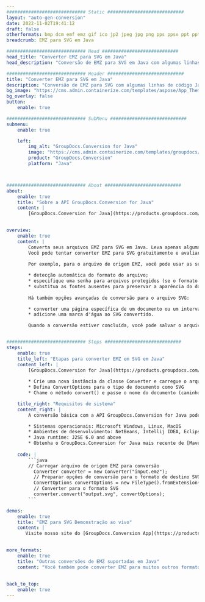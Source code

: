 ```yaml
---
############################# Static ############################
layout: "auto-gen-conversion"
date: 2022-11-02T19:41:12
draft: false
otherformats: bmp dcm emf emz gif ico jp2 jpeg jpg png pps ppsx ppt pptx psb psd svg svgz tga tif tiff webp wmf wmz
breadcrumb: EMZ para SVG em Java

############################# Head ############################
head_title: "Converter EMZ para SVG em Java"
head_description: "Conversão de EMZ para SVG em Java com algumas linhas de código. Converta mais de 160 formatos de arquivo usando a API de conversão de documentos do GroupDocs para Java"

############################# Header ############################
title: "Converter EMZ para SVG em Java"
description: "Conversão de EMZ para SVG com algumas linhas de código Java"
bg_image: "https://cms.admin.containerize.com/templates/aspose/App_Themes/V3/images/bg/header1.png"
bg_overlay: false
button:
    enable: true

############################# SubMenu ############################
submenu:
    enable: true

    left:
        img_alt: "GroupDocs.Conversion for Java"
        image: "https://cms.admin.containerize.com/templates/groupdocs/images/product-logos/90x90-noborder/groupdocs-conversion-java.png"
        product: "GroupDocs.Conversion"
        platform: "Java"



############################# About ############################
about:
    enable: true
    title: "Sobre a API GroupDocs.Conversion for Java"
    content: |
        [GroupDocs.Conversion for Java](https://products.groupdocs.com/conversion/java/) é uma API avançada de conversão de formato de arquivo para conversão entre formatos populares de imagem e documento, como Microsoft Office, OpenDocument, PDF, HTML, e-mail, CAD. e muito mais com apenas algumas linhas de código. A API nativa detecta automaticamente os formatos dos documentos originais e oferece muitas opções para personalizar os documentos convertidos. Juntamente com a função de extrair informações de um documento, ele também suporta o armazenamento em cache dos resultados da conversão para o disco local por padrão. No entanto, qualquer tipo de armazenamento em cache pode ser suportado pela implementação das interfaces apropriadas - Amazon S3, Dropbox, Google Drive, Windows Azure, Reddis ou quaisquer outras.
    

overview:
    enable: true
    content: |
        Converta seus arquivos EMZ para SVG em Java. Leva apenas algumas linhas de código Java em qualquer plataforma de sua escolha, como Windows, Linux, macOS.
        Você pode tentar converter EMZ para SVG gratuitamente e avaliar a qualidade dos resultados da conversão. Junto com scripts de conversão de arquivo simples, você pode tentar opções mais sofisticadas para carregar o arquivo de origem EMZ e armazenar a saída SVG. 
        
        Por exemplo, para o arquivo de origem EMZ, você pode usar as seguintes opções de carregamento:

        * detecção automática do formato do arquivo;
        * especifique uma senha para arquivos protegidos (se o formato de arquivo for compatível);
        * substitua as fontes ausentes para preservar a aparência do documento.
        
        Há também opções avançadas de conversão para o arquivo SVG:

        * converter uma página específica de um documento ou um intervalo de páginas;
        * adicione uma marca d'água ao SVG convertido.

        Quando a conversão estiver concluída, você pode salvar o arquivo SVG no caminho do arquivo local ou em qualquer armazenamento de terceiros, como FTP, Amazon S3, Google Drive, Dropbox etc. Observe - para converter EMZ para SVG, você não precisa instalar nenhum software adicional, como MS Office, Open Office, Adobe Acrobat Reader etc.


############################# Steps ############################
steps:
    enable: true
    title_left: "Etapas para converter EMZ em SVG em Java"
    content_left: |
        [GroupDocs.Conversion for Java](https://products.groupdocs.com/conversion/java/) permite que os desenvolvedores convertam facilmente o arquivo EMZ para SVG com algumas linhas de código.
        
        * Crie uma nova instância da classe Converter e carregue o arquivo EMZ com o caminho completo
        * Defina ConvertOptions para o tipo de documento como SVG
        * Chame o método convert() e passe o nome do documento (caminho completo) e formato (SVG) como parâmetro

    title_right: "Requisitos de sistema"
    content_right: |
        A conversão básica com a API GroupDocs.Conversion for Java pode ser feita com apenas algumas linhas de código. Nossas APIs são suportadas em todas as principais plataformas e sistemas operacionais. Antes de executar o código abaixo, certifique-se de ter os seguintes pré-requisitos instalados em seu sistema.

        * Sistemas operacionais: Microsoft Windows, Linux, MacOS
        * Ambientes de desenvolvimento: NetBeans, Intellij IDEA, Eclipse, etc.
        * Java runtime: J2SE 6.0 and above
        * Obtenha o GroupDocs.Conversion for Java mais recente de [Maven](https://repository.groupdocs.com/webapp/#/artifacts/browse/tree/General/repo/com/groupdocs/groupdocs-conversion)
         
    code: |
        ```java    
        // Carregar arquivo de origem EMZ para conversão
          Converter converter = new Converter("input.emz");
          // Preparar opções de conversão para o formato de destino SVG
          ConvertOptions convertOptions = new FileType().fromExtension("svg").getConvertOptions();
          // Converter para o formato SVG
          converter.convert("output.svg", convertOptions);
        ```

demos:
    enable: true
    title: "EMZ para SVG Demonstração ao vivo"
    content: |
       Visite nosso site do [GroupDocs.Conversion App](https://products.groupdocs.app/conversion/family) e experimente a conversão de EMZ para SVG agora. A demonstração gratuita tem os seguintes benefícios
          

more_formats:
    enable: true
    title: "Outras conversões de EMZ suportadas em Java"
    content: "Você também pode converter EMZ para muitos outros formatos de arquivo. Por favor, veja a lista abaixo."
       
       
back_to_top:
    enable: true
---
```

